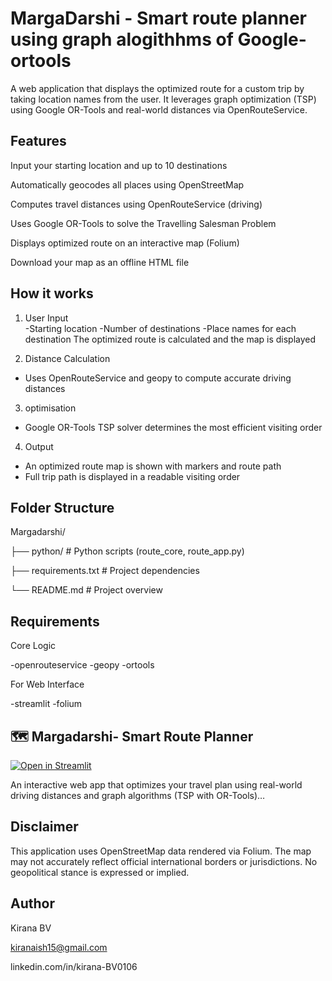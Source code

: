 # MargaDarshi - Smart route planner using graph alogithhms of Google-ortools 

A web application that displays the optimized route for a custom trip by taking location names from the user. It leverages graph optimization (TSP) using Google OR-Tools and real-world distances via OpenRouteService.

## Features
Input your starting location and up to 10 destinations

Automatically geocodes all places using OpenStreetMap

Computes travel distances using OpenRouteService (driving)

Uses Google OR-Tools to solve the Travelling Salesman Problem

 Displays optimized route on an interactive map (Folium)

 Download your map as an offline HTML file

## How it works
1. User Input  
-Starting location
-Number of destinations
-Place names for each destination
The optimized route is calculated and the map is displayed  

2. Distance Calculation  
- Uses OpenRouteService and geopy to compute accurate driving distances

3. optimisation
- Google OR-Tools TSP solver determines the most efficient visiting order

4. Output  
- An optimized route map is shown with markers and route path
- Full trip path is displayed in a readable visiting order


## Folder Structure

Margadarshi/

├── python/ # Python scripts (route_core, route_app.py)

├── requirements.txt # Project dependencies

└── README.md # Project overview

## Requirements
 Core Logic
 
-openrouteservice
-geopy
-ortools

For Web Interface

-streamlit
-folium
## 🗺️ Margadarshi- Smart Route Planner

[![Open in Streamlit](https://static.streamlit.io/badges/streamlit_badge_black_white.svg)](https://margadarshi---optimised-routes-k3sajcbxlp9b9tj2pstaeh.streamlit.app/)

An interactive web app that optimizes your travel plan using real-world driving distances and graph algorithms (TSP with OR-Tools)…

## Disclaimer
This application uses OpenStreetMap data rendered via Folium. The map may not accurately reflect official international borders or jurisdictions. No geopolitical stance is expressed or implied.

## Author
Kirana BV

kiranaish15@gmail.com

linkedin.com/in/kirana-BV0106
